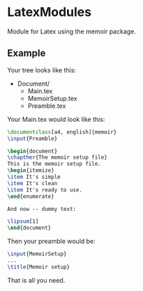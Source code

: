 LatexModules
============

Module for Latex using the memoir package.


Example
-------
Your tree looks like this:

+ Document/
	- Main.tex
	- MemoirSetup.tex
	- Preamble.tex

Your Main.tex would look like this:

```latex
\documentclass[a4, english]{memoir}
\input{Preamble}

\begin{document}
\chapther{The memoir setup file}
This is the memoir setup file.
\begin{itemize}
\item It's simple
\item It's clean
\item It's ready to use.
\end{enumerate}

And now -- dummy text:

\lipsum[1]
\end{document}
```

Then your preamble would be:

```latex
\input{MemoirSetup} 
...
\title{Memoir setup}
```

That is all you need.
